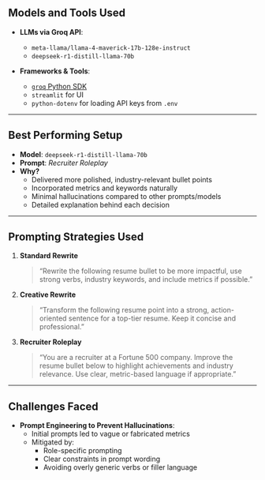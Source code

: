 ##  Models and Tools Used

- **LLMs via Groq API**:
  - `meta-llama/llama-4-maverick-17b-128e-instruct`
  - `deepseek-r1-distill-llama-70b`

- **Frameworks & Tools**:
  - [`groq` Python SDK](https://pypi.org/project/groq/)
  - `streamlit` for UI
  - `python-dotenv` for loading API keys from `.env`

---

##  Best Performing Setup

- **Model**: `deepseek-r1-distill-llama-70b`
- **Prompt**: *Recruiter Roleplay*
- **Why?**  
  - Delivered more polished, industry-relevant bullet points
  - Incorporated metrics and keywords naturally
  - Minimal hallucinations compared to other prompts/models
  - Detailed explanation behind each decision

---

##  Prompting Strategies Used

1. **Standard Rewrite**  
   > “Rewrite the following resume bullet to be more impactful, use strong verbs, industry keywords, and include metrics if possible.”

2. **Creative Rewrite**  
   > “Transform the following resume point into a strong, action-oriented sentence for a top-tier resume. Keep it concise and professional.”

3. **Recruiter Roleplay**  
   > “You are a recruiter at a Fortune 500 company. Improve the resume bullet below to highlight achievements and industry relevance. Use clear, metric-based language if appropriate.”

---

##  Challenges Faced

- **Prompt Engineering to Prevent Hallucinations**:
  - Initial prompts led to vague or fabricated metrics
  - Mitigated by:
    - Role-specific prompting
    - Clear constraints in prompt wording
    - Avoiding overly generic verbs or filler language
